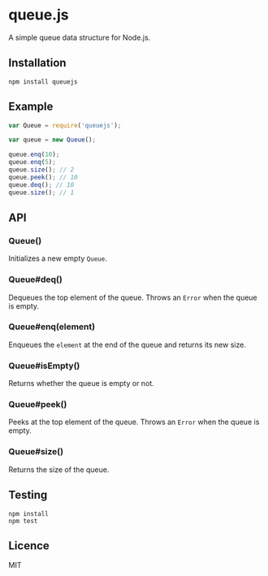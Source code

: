# queue.js

A simple queue data structure for Node.js.

## Installation

```
npm install queuejs
```

## Example

```js
var Queue = require('queuejs');

var queue = new Queue();

queue.enq(10);
queue.enq(5);
queue.size(); // 2
queue.peek(); // 10
queue.deq(); // 10
queue.size(); // 1
```

## API

### Queue()

Initializes a new empty `Queue`.

### Queue#deq()

Dequeues the top element of the queue.
Throws an `Error` when the queue is empty.

### Queue#enq(element)

Enqueues the `element` at the end of the queue and returns its new size.

### Queue#isEmpty()

Returns whether the queue is empty or not.

### Queue#peek()

Peeks at the top element of the queue.
Throws an `Error` when the queue is empty.

### Queue#size()

Returns the size of the queue.

## Testing

```
npm install
npm test
```

## Licence

MIT
